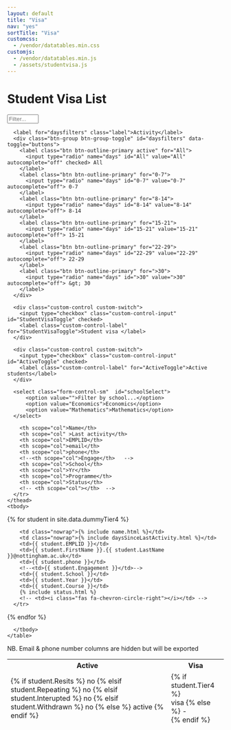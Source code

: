 ```yaml
---
layout: default
title: "Visa"
nav: "yes"
sortTitle: "Visa"
customcss:
  - /vendor/datatables.min.css
customjs:
  - /vendor/datatables.min.js
  - /assets/studentvisa.js
---
```


<div class="container main">
  <h1>Student Visa List</h1>

  <form class="form-inline">
      <!--<label for="Filter"></label>-->
      <input type="text" class="form-control" id="Filter" size="6" placeholder="Filter...">

      <label for="daysfilters" class="label">Activity</label>
      <div class="btn-group btn-group-toggle" id="daysfilters" data-toggle="buttons">
        <label class="btn btn-outline-primary active" for="All">
          <input type="radio" name="days" id="All" value="All" autocomplete="off" checked> All
        </label>
        <label class="btn btn-outline-primary" for="0-7">
          <input type="radio" name="days" id="0-7" value="0-7" autocomplete="off"> 0-7
        </label>
        <label class="btn btn-outline-primary" for="8-14">
          <input type="radio" name="days" id="8-14" value="8-14" autocomplete="off"> 8-14
        </label>
        <label class="btn btn-outline-primary" for="15-21">
          <input type="radio" name="days" id="15-21" value="15-21" autocomplete="off"> 15-21
        </label>
        <label class="btn btn-outline-primary" for="22-29">
          <input type="radio" name="days" id="22-29" value="22-29" autocomplete="off"> 22-29
        </label>
        <label class="btn btn-outline-primary" for=">30">
          <input type="radio" name="days" id=">30" value=">30" autocomplete="off"> &gt; 30
        </label>
      </div>

      <div class="custom-control custom-switch">
        <input type="checkbox" class="custom-control-input" id="StudentVisaToggle" checked>
        <label class="custom-control-label" for="StudentVisaToggle">Student visa </label>
      </div>

      <div class="custom-control custom-switch">
        <input type="checkbox" class="custom-control-input" id="ActiveToggle" checked>
        <label class="custom-control-label" for="ActiveToggle">Active students</label>
      </div>

      <select class="form-control-sm"  id="schoolSelect">
          <option value="">Filter by school...</option>
          <option value="Economics">Economics</option>
          <option value="Mathematics">Mathematics</option>
      </select>

  </form>






  <table class="table table-hover table-sm" id="DataTable" >
    <thead class="thead-dark">
      <tr>
        <!-- first 2 are hidden; just for filters -->
        <th scope="col">Active</th>
        <th scope="col">Visa</th>

        <th scope="col">Name</th>
        <th scope="col" >Last activity</th>
        <th scope="col">EMPLID</th>
        <th scope="col">email</th>
        <th scope="col">phone</th>
        <!--<th scope="col">Engage</th>   -->
        <th scope="col">School</th>
        <th scope="col">Yr</th>
        <th scope="col">Programme</th>
        <th scope="col">Status</th>
        <!-- <th scope="col"></th>  -->
      </tr>
    </thead>
    <tbody>

{% for student in site.data.dummyTier4 %}
      <tr>
        <!-- hidden col for filters: active -->
        <td>
            {% if student.Resits %}
              no
            {% elsif student.Repeating %}
              no
            {% elsif student.Interupted %}
              no
            {% elsif student.Withdrawn %}
              no
            {% else %}
              active
            {% endif %}
        </td>
        <!-- hidden col for filters: visa -->
        <td>
            {% if student.Tier4 %}     
                visa
            {% else %}
                -               
            {% endif %}
        </td>         

        <td class="nowrap">{% include name.html %}</td>
        <td class="nowrap">{% include daysSinceLastActivity.html %}</td>
        <td>{{ student.EMPLID }}</td>
        <td>{{ student.FirstName }}.{{ student.LastName }}@nottingham.ac.uk</td>
        <td>{{ student.phone }}</td>
        <!--<td>{{ student.Engagement }}</td>-->
        <td>{{ student.School }}</td>
        <td>{{ student.Year }}</td>
        <td>{{ student.Course }}</td>
        {% include status.html %}  
        <!-- <td><i class="fas fa-chevron-circle-right"></i></td> -->
      </tr>
{% endfor %}

      </tbody>
    </table>



<p class="foot">NB. Email & phone number columns are hidden but will be exported</p>

</div>
